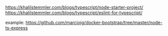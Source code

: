 https://khalilstemmler.com/blogs/typescript/node-starter-project/
https://khalilstemmler.com/blogs/typescript/eslint-for-typescript/


example: https://github.com/marciojg/docker-bootstrap/tree/master/node-ts-express
